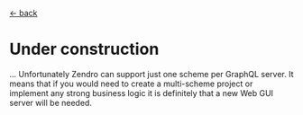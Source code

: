 [ &larr; back](setup_root.md)
<br/>
# Under construction


...
Unfortunately Zendro can support just one scheme per GraphQL server. It means that if you would need to create a multi-scheme project or implement any strong business logic it is definitely that a new Web GUI server will be needed.